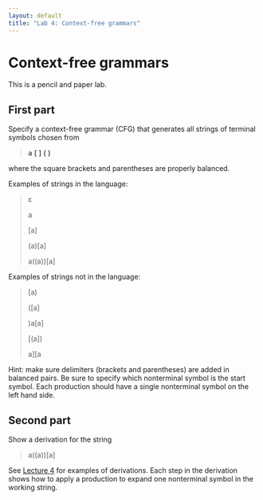 ```yaml
---
layout: default
title: "Lab 4: Context-free grammars"
---
```


# Context-free grammars

This is a pencil and paper lab.

## First part

Specify a context-free grammar (CFG) that generates all strings of terminal symbols chosen from

> **a** **\[** **\]** **(** **)**

where the square brackets and parentheses are properly
balanced.

Examples of strings in the language:

> ε
>
> a 
>
> \[a\]
>
> (a)\[a\]
>
> a((a))\[a\]

Examples of strings not in the language:

> \[a)
>
> (\[a\]
>
> )a\[a\]
>
> \[(a\])
>
> a\]\[a

Hint: make sure delimiters (brackets and parentheses) are added in balanced pairs.
Be sure to specify which nonterminal symbol is the start symbol. Each production should have a
single nonterminal symbol on the left hand side.

## Second part

Show a derivation for the string

> a((a))\[a\]

See [Lecture 4](../lectures/lecture04.html) for examples of derivations.  Each step in the derivation shows how to apply a production to expand one nonterminal symbol in the working string.

<!--
## Before you leave

Ask the instructor to check your work.

You can also check out a [solution](lab04soln.html), although note that this is definitely not the *only* solution.
-->
